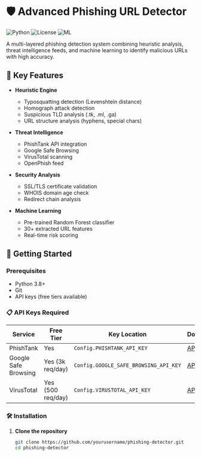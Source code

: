 # 🛡️ Advanced Phishing URL Detector

![Python](https://img.shields.io/badge/python-3.8+-blue)
![License](https://img.shields.io/badge/license-MIT-green)
![ML](https://img.shields.io/badge/machine%20learning-scikit--learn-orange)

A multi-layered phishing detection system combining heuristic analysis, threat intelligence feeds, and machine learning to identify malicious URLs with high accuracy.

## 🌟 Key Features

- **Heuristic Engine**
  - Typosquatting detection (Levenshtein distance)
  - Homograph attack detection
  - Suspicious TLD analysis (.tk, .ml, .ga)
  - URL structure analysis (hyphens, special chars)

- **Threat Intelligence**
  - PhishTank API integration
  - Google Safe Browsing
  - VirusTotal scanning
  - OpenPhish feed

- **Security Analysis**
  - SSL/TLS certificate validation
  - WHOIS domain age check
  - Redirect chain analysis

- **Machine Learning**
  - Pre-trained Random Forest classifier
  - 30+ extracted URL features
  - Real-time risk scoring

## 🚀 Getting Started

### Prerequisites
- Python 3.8+
- Git
- API keys (free tiers available)

### 📋 API Keys Required

| Service | Free Tier | Key Location | Documentation |
|---------|-----------|-------------|---------------|
| PhishTank | Yes | `Config.PHISHTANK_API_KEY` | [API Docs](https://www.phishtank.com/api_info.php) |
| Google Safe Browsing | Yes (3k req/day) | `Config.GOOGLE_SAFE_BROWSING_API_KEY` | [API Docs](https://developers.google.com/safe-browsing) |
| VirusTotal | Yes (500 req/day) | `Config.VIRUSTOTAL_API_KEY` | [API Docs](https://developers.virustotal.com/) |

### 🛠️ Installation

1. **Clone the repository**
   ```bash
   git clone https://github.com/yourusername/phishing-detector.git
   cd phishing-detector
